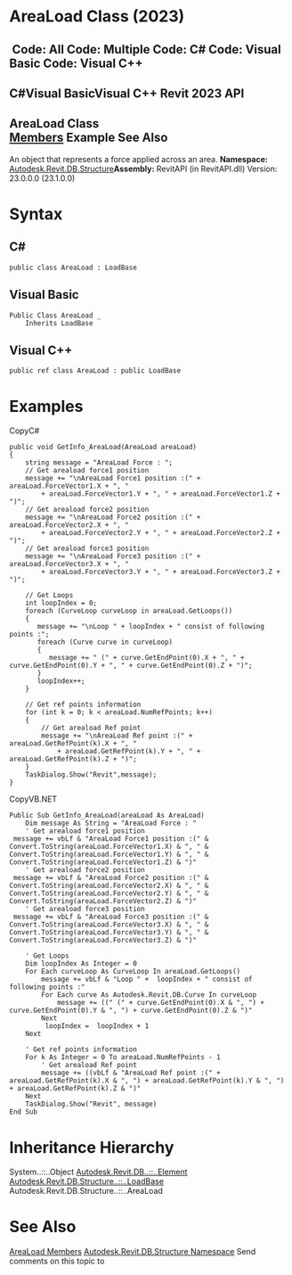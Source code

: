 # AreaLoad Class (2023)

﻿
 Code: All Code: Multiple Code: C# Code: Visual Basic Code: Visual C++   
---  
C#Visual BasicVisual C++
Revit 2023 API  
---  
AreaLoad Class  
[Members](09dbcdc8-e3b9-35d3-34aa-977e3119e3d8.md "AreaLoad Members") Example See Also  
---  
An object that represents a force applied across an area. 
**Namespace:** [Autodesk.Revit.DB.Structure](d586b341-f687-9d90-e96d-255806b7d4fc.md "Autodesk.Revit.DB.Structure Namespace")**Assembly:** RevitAPI (in RevitAPI.dll) Version: 23.0.0.0 (23.1.0.0)
# Syntax
C#  
---  
```text
public class AreaLoad : LoadBase
```
  
Visual Basic  
---  
```text
Public Class AreaLoad _
	Inherits LoadBase
```
  
Visual C++  
---  
```text
public ref class AreaLoad : public LoadBase
```
  
# Examples
CopyC#
```text
public void GetInfo_AreaLoad(AreaLoad areaLoad)
{
    string message = "AreaLoad Force : ";
    // Get areaload force1 position
    message += "\nAreaLoad Force1 position :(" + areaLoad.ForceVector1.X + ", "
        + areaLoad.ForceVector1.Y + ", " + areaLoad.ForceVector1.Z + ")";
    // Get areaload force2 position
    message += "\nAreaLoad Force2 position :(" + areaLoad.ForceVector2.X + ", "
        + areaLoad.ForceVector2.Y + ", " + areaLoad.ForceVector2.Z + ")";
    // Get areaload force3 position
    message += "\nAreaLoad Force3 position :(" + areaLoad.ForceVector3.X + ", "
        + areaLoad.ForceVector3.Y + ", " + areaLoad.ForceVector3.Z + ")";

    // Get Loops
    int loopIndex = 0;
    foreach (CurveLoop curveLoop in areaLoad.GetLoops())
    {
       message += "\nLoop " + loopIndex + " consist of following points :";
       foreach (Curve curve in curveLoop)
       {
          message += " (" + curve.GetEndPoint(0).X + ", " + curve.GetEndPoint(0).Y + ", " + curve.GetEndPoint(0).Z + ")";
       }
       loopIndex++;
    }

    // Get ref points information
    for (int k = 0; k < areaLoad.NumRefPoints; k++)
    {
        // Get areaload Ref point
        message += "\nAreaLoad Ref point :(" + areaLoad.GetRefPoint(k).X + ", "
            + areaLoad.GetRefPoint(k).Y + ", " + areaLoad.GetRefPoint(k).Z + ")";
    }
    TaskDialog.Show("Revit",message);
}
```

CopyVB.NET
```text
Public Sub GetInfo_AreaLoad(areaLoad As AreaLoad)
    Dim message As String = "AreaLoad Force : "
    ' Get areaload force1 position
 message += vbLf & "AreaLoad Force1 position :(" & Convert.ToString(areaLoad.ForceVector1.X) & ", " & Convert.ToString(areaLoad.ForceVector1.Y) & ", " & Convert.ToString(areaLoad.ForceVector1.Z) & ")"
    ' Get areaload force2 position
 message += vbLf & "AreaLoad Force2 position :(" & Convert.ToString(areaLoad.ForceVector2.X) & ", " & Convert.ToString(areaLoad.ForceVector2.Y) & ", " & Convert.ToString(areaLoad.ForceVector2.Z) & ")"
    ' Get areaload force3 position
 message += vbLf & "AreaLoad Force3 position :(" & Convert.ToString(areaLoad.ForceVector3.X) & ", " & Convert.ToString(areaLoad.ForceVector3.Y) & ", " & Convert.ToString(areaLoad.ForceVector3.Z) & ")"

    ' Get Loops
    Dim loopIndex As Integer = 0
    For Each curveLoop As CurveLoop In areaLoad.GetLoops()
        message += vbLf & "Loop " +  loopIndex + " consist of following points :"
        For Each curve As Autodesk.Revit.DB.Curve In curveLoop
            message += ((" (" + curve.GetEndPoint(0).X & ", ") + curve.GetEndPoint(0).Y & ", ") + curve.GetEndPoint(0).Z & ")"
        Next
         loopIndex =  loopIndex + 1
    Next

    ' Get ref points information
    For k As Integer = 0 To areaLoad.NumRefPoints - 1
        ' Get areaload Ref point
        message += ((vbLf & "AreaLoad Ref point :(" + areaLoad.GetRefPoint(k).X & ", ") + areaLoad.GetRefPoint(k).Y & ", ") + areaLoad.GetRefPoint(k).Z & ")"
    Next
    TaskDialog.Show("Revit", message)
End Sub
```

# Inheritance Hierarchy
System..::..Object [Autodesk.Revit.DB..::..Element](eb16114f-69ea-f4de-0d0d-f7388b105a16.md "Element Class") [Autodesk.Revit.DB.Structure..::..LoadBase](4130f6dc-1963-2105-d85b-e08a7c34af8b.md "LoadBase Class") Autodesk.Revit.DB.Structure..::..AreaLoad
# See Also
[AreaLoad Members](09dbcdc8-e3b9-35d3-34aa-977e3119e3d8.md "AreaLoad Members")
[Autodesk.Revit.DB.Structure Namespace](d586b341-f687-9d90-e96d-255806b7d4fc.md "Autodesk.Revit.DB.Structure Namespace")
Send comments on this topic to 